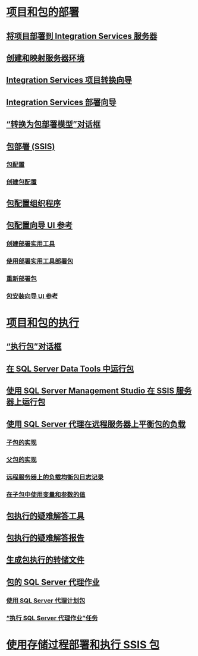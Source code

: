 # [项目和包的部署](deploy-integration-services-ssis-projects-and-packages.md)
## [将项目部署到 Integration Services 服务器](../deploy-projects-to-integration-services-server.md)
## [创建和映射服务器环境](../create-and-map-a-server-environment.md)
## [Integration Services 项目转换向导](../integration-services-project-conversion-wizard.md)
## [Integration Services 部署向导](../integration-services-deployment-wizard.md)
## [“转换为包部署模型”对话框](../convert-to-package-deployment-model-dialog-box.md)
## [包部署 (SSIS)](legacy-package-deployment-ssis.md)
### [包配置](../package-configurations.md)
### [创建包配置](../create-package-configurations.md)
## [包配置组织程序](../package-configurations-organizer.md)
## [包配置向导 UI 参考](../package-configuration-wizard-ui-reference.md)
### [创建部署实用工具](../create-a-deployment-utility.md)
### [使用部署实用工具部署包](../deploy-packages-by-using-the-deployment-utility.md)
### [重新部署包](../redeployment-of-packages.md)
### [包安装向导 UI 参考](../package-installation-wizard-ui-reference.md)
# [项目和包的执行](run-integration-services-ssis-packages.md)
## [“执行包”对话框](../execute-package-dialog-box.md)
## [在 SQL Server Data Tools 中运行包](../run-a-package-in-sql-server-data-tools.md)
## [使用 SQL Server Management Studio 在 SSIS 服务器上运行包](../run-a-package-on-the-ssis-server-using-sql-server-management-studio.md)
## [使用 SQL Server 代理在远程服务器上平衡包的负载](load-balancing-packages-on-remote-servers-by-using-sql-server-agent.md)
### [子包的实现](../implementation-of-child-packages.md)
### [父包的实现](../implementation-of-the-parent-package.md)
### [远程服务器上的负载均衡包日志记录](../logging-for-load-balanced-packages-on-remote-servers.md)
### [在子包中使用变量和参数的值](../use-the-values-of-variables-and-parameters-in-a-child-package.md)
## [包执行的疑难解答工具](../troubleshooting/troubleshooting-tools-for-package-execution.md)
## [包执行的疑难解答报告](../troubleshooting/troubleshooting-reports-for-package-execution.md)
## [生成包执行的转储文件](../troubleshooting/generating-dump-files-for-package-execution.md)
## [包的 SQL Server 代理作业](sql-server-agent-jobs-for-packages.md)
### [使用 SQL Server 代理计划包](../schedule-a-package-by-using-sql-server-agent.md)
### [“执行 SQL Server 代理作业”任务](../control-flow/execute-sql-server-agent-job-task.md)
# [使用存储过程部署和执行 SSIS 包](../deploy-and-execute-ssis-packages-using-stored-procedures.md)
